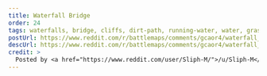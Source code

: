 ```yaml
---
title: Waterfall Bridge
order: 24
tags: waterfalls, bridge, cliffs, dirt-path, running-water, water, grass, day, artist:sliph
postUrl: https://www.reddit.com/r/battlemaps/comments/gcaor4/waterfall_bridge_19x19/
descUrl: https://www.reddit.com/r/battlemaps/comments/gcaor4/waterfall_bridge_19x19/fpa6xra/
credit: >
  Posted by <a href="https://www.reddit.com/user/Sliph-M/">/u/Sliph-M</a> to <a href="https://www.reddit.com/r/battlemaps/">/r/battlemaps</a> in May, 2020. <br/> Please support the artist on <a href="https://www.patreon.com/sliph">Patreon</a>, as well as follow them on <a href="https://www.instagram.com/matiasberchtart/">Instagram</a>
---
```

